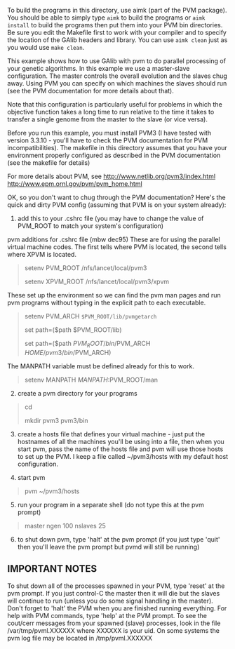 To build the programs in this directory, use aimk (part of the PVM package).
You should be able to simply type `aimk` to build the programs or
`aimk install` to build the programs then put them into your PVM bin 
directories.  Be sure you edit the Makefile first to work with your compiler
and to specify the location of the GAlib headers and library.  You can use
`aimk clean` just as you would use `make clean`.

This example shows how to use GAlib with pvm to do parallel processing of your
genetic algorithms.  In this example we use a master-slave configuration.  The
master controls the overall evolution and the slaves chug away.  Using PVM you
can specify on which machines the slaves should run (see the PVM documentation
for more details about that).

Note that this configuration is particularly useful for problems in which the
objective function takes a long time to run relative to the time it takes to
transfer a single genome from the master to the slave (or vice versa).

Before you run this example, you must install PVM3 (I have tested with version
3.3.10 - you'll have to check the PVM documentation for PVM incompatibilities).
The makefile in this directory assumes that you have your environment properly
configured as described in the PVM documentation (see the makefile for details)

For more details about PVM, see 
 http://www.netlib.org/pvm3/index.html
 http://www.epm.ornl.gov/pvm/pvm_home.html

OK, so you don't want to chug through the PVM documentation?  Here's the 
quick and dirty PVM config (assuming that PVM is on your system already):

1) add this to your .cshrc file (you may have to change the value of 
   PVM_ROOT to match your system's configuration)

pvm additions for .cshrc file (mbw dec95)
These are for using the parallel virtual machine codes.  The first tells
where PVM is located, the second tells where XPVM is located.
> setenv PVM_ROOT /nfs/lancet/local/pvm3
>
> setenv XPVM_ROOT /nfs/lancet/local/pvm3/xpvm

These set up the environment so we can find the pvm man pages and run pvm
programs without typing in the explicit path to each executable.

> setenv PVM_ARCH `$PVM_ROOT/lib/pvmgetarch`
>
> set path=($path $PVM_ROOT/lib)
>
> set path=($path $PVM_ROOT/bin/$PVM_ARCH $HOME/pvm3/bin/$PVM_ARCH)

The MANPATH variable must be defined already for this to work.

> setenv MANPATH ${MANPATH}:$PVM_ROOT/man

2) create a pvm directory for your programs

> cd
> 
> mkdir pvm3 pvm3/bin


3) create a hosts file that defines your virtual machine - just put the
   hostnames of all the machines you'll be using into a file, then when you
   start pvm, pass the name of the hosts file and pvm will use those hosts
   to set up the PVM.  I keep a file called ~/pvm3/hosts with my default
   host configuration.


4) start pvm

> pvm ~/pvm3/hosts


5) run your program in a separate shell (do not type this at the pvm prompt)

> master ngen 100 nslaves 25


6) to shut down pvm, type 'halt' at the pvm prompt (if you just type 'quit'
   then you'll leave the pvm prompt but pvmd will still be running)

## IMPORTANT NOTES
  To shut down all of the processes spawned in your PVM, type 'reset' at the
pvm prompt.  If you just control-C the master then it will die but the slaves
will continue to run (unless you do some signal handling in the master).  Don't
forget to 'halt' the PVM when you are finished running everything.  For help
with PVM commands, type 'help' at the PVM prompt.
  To see the cout/cerr messages from your spawned (slave) processes, look in 
the file /var/tmp/pvml.XXXXXX where XXXXXX is your uid.  On some systems the
pvm log file may be located in /tmp/pvml.XXXXXX
